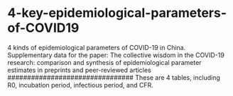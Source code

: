 # 4-key-epidemiological-parameters-of-COVID19
4 kinds of epidemiological parameters of COVID-19 in China. Supplementary data for the paper:  The collective wisdom in the COVID-19 research: comparison and synthesis of epidemiological parameter estimates in preprints and peer-reviewed articles
################################
These are 4 tables, including R0, incubation period, infectious period, and CFR.
